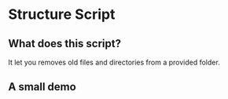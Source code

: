 # Structure Script

## What does this script?
It let you removes old files and directories from a provided folder.

## A small demo
